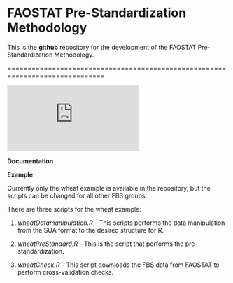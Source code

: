 FAOSTAT Pre-Standardization Methodology
=======

This is the **github** repository for the development of the FAOSTAT
Pre-Standardization Methodology.


==============================================================================

![test2](https://github.com/mkao006/sws_standardization/item_tree_network.pdf "Test")


**Documentation**


**Example**

Currently only the wheat example is available in the repository, but
the scripts can be changed for all other FBS groups.

There are three scripts for the wheat example:

1. *wheatDatamanipulation.R* - This scripts performs the data
manipulation from the SUA format to the desired structure for R.

2. *wheatPreStandard.R* - This is the script that performs the
pre-standardization.

3. *wheatCheck.R* - This script downloads the FBS data from FAOSTAT to
perform cross-validation checks.